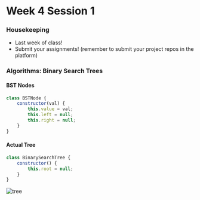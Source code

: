 # Week 4 Session 1

### Housekeeping
- Last week of class!
- Submit your assignments! (remember to submit your project repos in the platform)

### Algorithms: Binary Search Trees

#### BST Nodes
```js
class BSTNode {
    constructor(val) {
        this.value = val;
        this.left = null;
        this.right = null;
    }
}
```
#### Actual Tree
```js
class BinarySearchTree {
    constructor() {
        this.root = null;
    }
}
```
![tree](https://media.geeksforgeeks.org/wp-content/uploads/shortestdistancebetweennodes.png)